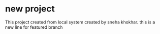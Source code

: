 # new project

This project created from local system
created by sneha khokhar.
this is a new line for featured branch
